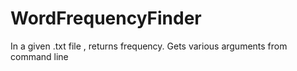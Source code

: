 # WordFrequencyFinder
In a given .txt file , returns frequency. Gets various arguments from command line
